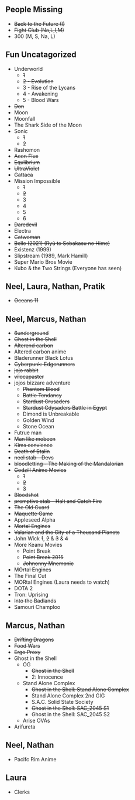 People Missing
--------------
* ~~Back to the Future (I)~~
* ~~Fight Club (Na,L,I,M)~~
* 300 (M, S, Na, L)

Fun Uncatagorized
------------------
* Underworld
    * ~~1~~
    * ~~2 - Evolution~~
    * 3 - Rise of the Lycans
    * 4 - Awakening
    * 5 - Blood Wars
* ~~Don~~
* Moon
* Moonfall
* The Shark Side of the Moon
* Sonic
    * ~~1~~
    * ~~2~~
* Rashomon
* ~~Aeon Flux~~
* ~~Equlibrium~~
* ~~UltraViolet~~
* ~~Gattaca~~
* Mission Impossible
    * ~~1~~
    * ~~2~~
    * 3
    * 4
    * 5
    * 6
* ~~Daredevil~~
* Electra
* ~~Catwoman~~
* ~~Belle (2021) (Ryū to Sobakasu no Hime)~~
* Existenz (1999) 
* Slipstream (1989, Mark Hamill)
* Super Mario Bros Movie
* Kubo & the Two Strings (Everyone has seen)



Neel, Laura, Nathan, Pratik
---------------------

* ~~Oceans 11~~

Neel, Marcus, Nathan
---------------------

* ~~6underground~~
* ~~Ghost in the Shell~~
* ~~Alterend carbon~~
* Altered carbon anime
* Bladerunner Black Lotus
* ~~Cyberpunk: Edgerunners~~
* ~~jojo rabbit~~
* ~~vilocapaster~~
* jojos bizzare adventure
    * ~~Phantom Blood~~
    * ~~Battle Tendancy~~
    * ~~Stardust Crusaders~~
    * ~~Stardust Cdysaders Battle in Egypt~~
    * Dimond is Unbreakable
    * Golden Wind
    * Stone Ocean
* Futrue man
* ~~Man like mobeen~~
* ~~Kims convience~~
* ~~Death of Stalin~~
* ~~neel stab - Devs~~
* ~~bloodletting - The Making of the Mandalorian~~
* ~~Godzill Anime Movies~~
    * ~~1~~
    * ~~2~~
    * ~~3~~
* ~~Bloodshot~~
* ~~premptive stab - Halt and Catch Fire~~
* ~~The Old Guard~~
* ~~Maquette Game~~
* Appleseed Alpha
* ~~Mortal Engines~~
* ~~Valarian and the City of a Thousand Planets~~
* John Wick ~~1~~, ~~2~~ & ~~3~~ & ~~4~~
* More Keanu Movies
   * Point Break
   * ~~Point Break 2015~~
   * ~~Johnonny Mnemonic~~
* ~~MOrtal Engines~~
* The Final Cut
* MORtal Engines (Laura needs to watch)
* DOTA 2
* Tron: Uprising
* ~~Into the Badlands~~
* Samouri Champloo



Marcus, Nathan
---------------
* ~~Drifting Dragons~~
* ~~Food Wars~~
* ~~Ergo Proxy~~
* Ghost in the Shell
    * OG
         * ~~Ghost in the Shell~~
         * 2: Innocence
    * Stand Alone Complex
         * ~~Ghost in the Shell: Stand Alone Complex~~
         * Stand Alone Complex 2nd GIG
         * S.A.C. Solid State Society
         * ~~Ghost in the Shell: SAC_2045 S1~~
         * Ghost in the Shell: SAC_2045 S2
    * Arise OVAs
* Arifureta

Neel, Nathan
------------
* Pacifc Rim Anime


Laura
------------
* Clerks

